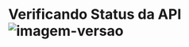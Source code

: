 # Verificando Status da API ![imagem-versao](https://img.shields.io/badge/GET-2094f3?style=flat-square)